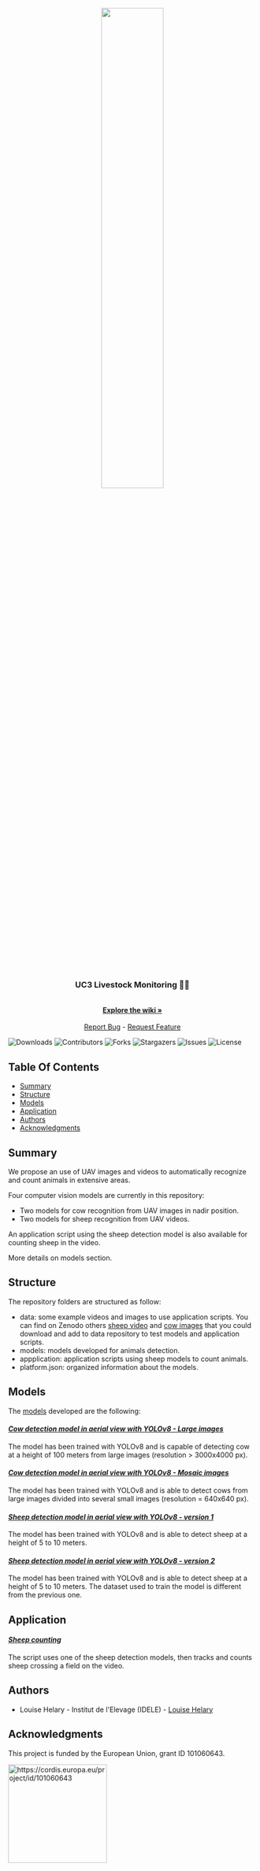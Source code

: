 <div align="center">
  <p>
    <a href="https://icaerus.eu" target="_blank">
      <img width="50%" src="https://icaerus.eu/wp-content/uploads/2022/09/ICAERUS-logo-white.svg"></a>
    <h3 align="center">UC3 Livestock Monitoring 🐄🐏 </h3>
    
   <p align="center">
    <br/>
    <a href="https://github.com/icaerus-eu/UC3_Livestock_Monitoring/wiki"><strong>Explore the wiki »</strong></a>
    <br/>
    <br/>
    <a href="https://github.com/icaerus-eu/UC3_Livestock_Monitoring/issues">Report Bug</a>
    -
    <a href="https://github.com/icaerus-eu/UC3_Livestock_Monitoring/issues">Request Feature</a>
  </p>
</p>
</div>

![Downloads](https://img.shields.io/github/downloads/icaerus-eu/UC3_Livestock_Monitoring/total) ![Contributors](https://img.shields.io/github/contributors/icaerus-eu/UC3_Livestock_Monitoring?color=dark-green) ![Forks](https://img.shields.io/github/forks/icaerus-eu/UC3_Livestock_Monitoring?style=social) ![Stargazers](https://img.shields.io/github/stars/icaerus-eu/UC3_Livestock_Monitoring?style=social) ![Issues](https://img.shields.io/github/issues/icaerus-eu/UC3_Livestock_Monitoring) ![License](https://img.shields.io/github/license/icaerus-eu/UC3_Livestock_Monitoring) 

## Table Of Contents
- [Summary](#summary)
- [Structure](#structure)
- [Models](#models)
- [Application](#application)
- [Authors](#authors)
- [Acknowledgments](#acknowledgments)

## Summary
We propose an use of UAV images and videos to automatically recognize and count animals in extensive areas. 

Four computer vision models are currently in this repository:
- Two models for cow recognition from UAV images in nadir position.
- Two models for sheep recognition from UAV videos.

An application script using the sheep detection model is also available for counting sheep in the video.

More details on models section.

## Structure

The repository folders are structured as follow:

- data: some example videos and images to use application scripts. You can find on Zenodo others [sheep video](https://zenodo.org/records/10400302) and [cow images](https://zenodo.org/records/8234156) that you could download and add to data repository to test models and application scripts.
- models: models developed for animals detection.
- appplication: application scripts using sheep models to count animals.
- platform.json: organized information about the models.

## Models

The [models](https://github.com/ICAERUS-EU/UC3_Livestock_Monitoring/tree/main/models) developed are the following:

#### _[Cow detection model in aerial view with YOLOv8 - Large images](https://github.com/ICAERUS-EU/UC3_Livestock_Monitoring/tree/main/models/01_cow_detection_v1)_
The model has been trained with YOLOv8 and is capable of detecting cow at a height of 100 meters from large images (resolution > 3000x4000 px).

#### _[Cow detection model in aerial view with YOLOv8 - Mosaic images](https://github.com/ICAERUS-EU/UC3_Livestock_Monitoring/tree/main/models/01_cow_detection_v2)_
The model has been trained with YOLOv8 and is able to detect cows from large images divided into several small images (resolution = 640x640 px).

#### _[Sheep detection model in aerial view with YOLOv8 - version 1](https://github.com/ICAERUS-EU/UC3_Livestock_Monitoring/tree/main/models/02_sheep_detection_v1)_
The model has been trained with YOLOv8 and is able to detect sheep at a height of 5 to 10 meters.

#### _[Sheep detection model in aerial view with YOLOv8 - version 2](https://github.com/ICAERUS-EU/UC3_Livestock_Monitoring/tree/main/models/02_sheep_detection_v2)_
The model has been trained with YOLOv8 and is able to detect sheep at a height of 5 to 10 meters. The dataset used to train the model is different from the previous one.

## Application

#### _[Sheep counting](https://github.com/ICAERUS-EU/UC3_Livestock_Monitoring/tree/main/application/sheep_counting)_
The script uses one of the sheep detection models, then tracks and counts sheep crossing a field on the video. 

## Authors
- Louise Helary - Institut de l'Elevage (IDELE) - [Louise Helary](https://github.com/louisehelary)

## Acknowledgments
This project is funded by the European Union, grant ID 101060643.

<img src="https://rea.ec.europa.eu/sites/default/files/styles/oe_theme_medium_no_crop/public/2021-04/EN-Funded%20by%20the%20EU-POS.jpg" alt="https://cordis.europa.eu/project/id/101060643" width="200"/>
